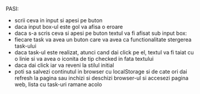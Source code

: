 PASI:

- scrii ceva in input si apesi pe buton
- daca input box-ul este gol va afisa o eroare
- daca s-a scris ceva si apesi pe buton textul va fi afisat sub input box:
- fiecare task va avea un buton care va avea ca functionalitate stergerea task-ului
- daca task-ul este realizat, atunci cand dai click pe el, textul va fi taiat cu o linie si va avea o iconita de tip checked in fata textului
- daca dai click iar va reveni la stilul initial
- poti sa salvezi continutul in browser cu localStorage
  si de cate ori dai refresh la pagina sau inchizi si deschizi browser-ul si accesezi pagina web, lista cu task-uri ramane acolo
